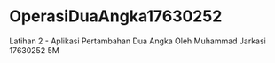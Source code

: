 # OperasiDuaAngka17630252
Latihan 2 - Aplikasi Pertambahan Dua Angka Oleh Muhammad Jarkasi 17630252 5M
